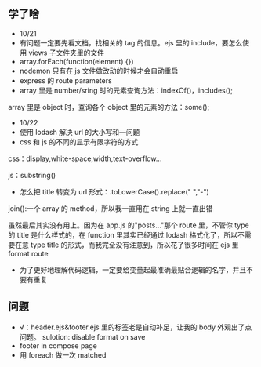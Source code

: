 ## 学了啥

- 10/21
- 有问题一定要先看文档，找相关的 tag 的信息。ejs 里的 include，要怎么使用 views 子文件夹里的文件
- array.forEach(function(element) {})
- nodemon 只有在 js 文件做改动的时候才会自动重启
- express 的 route parameters
- array 里是 number/sring 时的元素查询方法：indexOf()，includes();

array 里是 object 时，查询各个 object 里的元素的方法：some();

- 10/22
- 使用 lodash 解决 url 的大小写和—问题
- css 和 js 的不同的显示有限字符的方式

css：display,white-space,width,text-overflow...

js：substring()

- 怎么把 title 转变为 url 形式：.toLowerCase().replace(" ","-")

join():一个 array 的 method，所以我一直用在 string 上就一直出错

虽然最后其实没有用上。因为在 app.js 的"posts..."那个 route 里，不管你 type 的 title 是什么样式的，在 function 里其实已经通过 lodash 格式化了，所以不需要在意 type title 的形式，而我完全没有注意到，所以花了很多时间在 ejs 里 format route

- 为了更好地理解代码逻辑，一定要给变量起最准确最贴合逻辑的名字，并且不要有重复

## 问题

- √：header.ejs&footer.ejs 里的标签老是自动补足，让我的 body 外观出了点问题。 sulotion: disable format on save
- footer in compose page
- 用 foreach 做一次 matched
